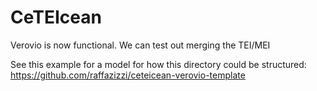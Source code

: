 # CeTEIcean

Verovio is now functional. We can test out merging the TEI/MEI 

See this example for a model for how this directory could be structured: https://github.com/raffazizzi/ceteicean-verovio-template

